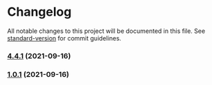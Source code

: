 # Changelog

All notable changes to this project will be documented in this file. See [standard-version](https://github.com/conventional-changelog/standard-version) for commit guidelines.

### [4.4.1](https://github.com/JustDams/faceitFinder/compare/v1.0.2...v4.4.1) (2021-09-16)

### [1.0.1](https://github.com/JustDams/faceitFinder/compare/v4.4...v1.0.1) (2021-09-16)
